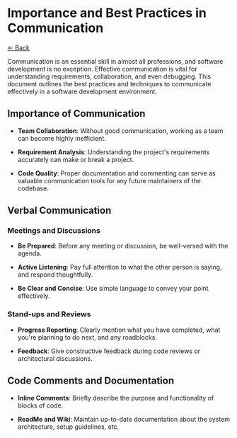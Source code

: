 # Importance and Best Practices in Communication

[<- Back](../README.md)

Communication is an essential skill in almost all professions, and software
development is no exception. Effective communication is vital for understanding
requirements, collaboration, and even debugging. This document outlines the
best practices and techniques to communicate effectively in a software
development environment.

## Importance of Communication

- **Team Collaboration**: Without good communication, working as a team can
    become highly inefficient.

- **Requirement Analysis**: Understanding the project's requirements accurately
    can make or break a project.

- **Code Quality**: Proper documentation and commenting can serve as valuable
    communication tools for any future maintainers of the codebase.

## Verbal Communication

### Meetings and Discussions

- **Be Prepared**: Before any meeting or discussion, be well-versed with 
    the agenda.

- **Active Listening**: Pay full attention to what the other person is 
    saying, and respond thoughtfully.

- **Be Clear and Concise**: Use simple language to convey your point 
    effectively.

### Stand-ups and Reviews

- **Progress Reporting**: Clearly mention what you have completed, what 
    you're planning to do next, and any roadblocks.

- **Feedback**: Give constructive feedback during code reviews or 
    architectural discussions.

## Code Comments and Documentation

- **Inline Comments**: Briefly describe the purpose and functionality of 
    blocks of code.

- **ReadMe and Wiki**: Maintain up-to-date documentation about the system 
    architecture, setup guidelines, etc.
